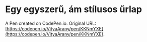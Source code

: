# Egy egyszerű, ám stílusos űrlap

A Pen created on CodePen.io. Original URL: [https://codepen.io/VityaArany/pen/KKNmYXE](https://codepen.io/VityaArany/pen/KKNmYXE).


